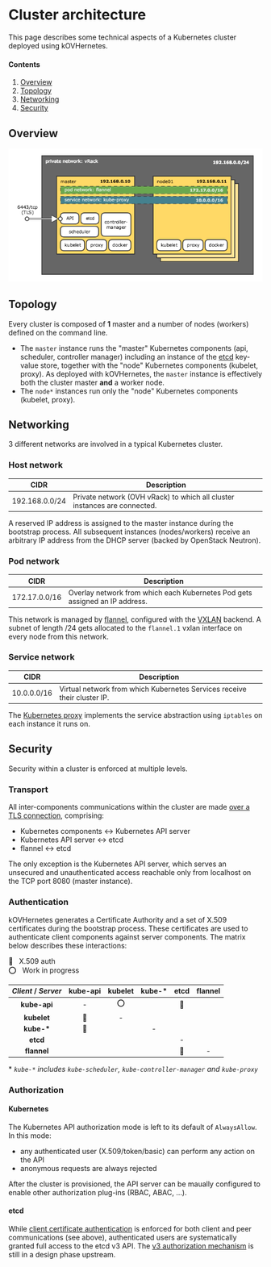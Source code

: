 # Cluster architecture

This page describes some technical aspects of a Kubernetes cluster deployed using kOVHernetes.

#### Contents

1. [Overview](#overview)
2. [Topology](#topology)
3. [Networking](#networking)
4. [Security](#security)

## Overview

![kOVHernetes cluster architecture][kovh-arch]

## Topology

Every cluster is composed of **1** master and a number of nodes (workers) defined on the command line.

* The `master` instance runs the "master" Kubernetes components (api, scheduler, controller manager) including an
instance of the [etcd][etcd] key-value store, together with the "node" Kubernetes components (kubelet, proxy). As
deployed with kOVHernetes, the `master` instance is effectively both the cluster master **and** a worker node.
* The `node*` instances run only the "node" Kubernetes components (kubelet, proxy).

## Networking

3 different networks are involved in a typical Kubernetes cluster.

### Host network

| CIDR           | Description                                                               |
|----------------|---------------------------------------------------------------------------|
| 192.168.0.0/24 | Private network (OVH vRack) to which all cluster instances are connected. |

A reserved IP address is assigned to the master instance duríng the bootstrap process. All subsequent instances
(nodes/workers) receive an arbitrary IP address from the DHCP server (backed by OpenStack Neutron).

### Pod network

| CIDR          | Description                                                                 |
|---------------|-----------------------------------------------------------------------------|
| 172.17.0.0/16 | Overlay network from which each Kubernetes Pod gets assigned an IP address. |

This network is managed by [flannel][flannel], configured with the [VXLAN][vxlan] backend. A subnet of length /24 gets
allocated to the `flannel.1` vxlan interface on every node from this network.

### Service network

| CIDR        | Description                                                              |
|-------------|--------------------------------------------------------------------------|
| 10.0.0.0/16 | Virtual network from which Kubernetes Services receive their cluster IP. |

The [Kubernetes proxy][kube-proxy] implements the service abstraction using `iptables` on each instance it runs on.

## Security

Security within a cluster is enforced at multiple levels.

### Transport

All inter-components communications within the cluster are made [over a TLS connection][k8s-tls], comprising:

* Kubernetes components <-> Kubernetes API server
* Kubernetes API server <-> etcd
* flannel <-> etcd

The only exception is the Kubernetes API server, which serves an unsecured and unauthenticated access reachable only
from localhost on the TCP port 8080 (master instance).

### Authentication

kOVHernetes generates a Certificate Authority and a set of X.509 certificates during the bootstrap process. These
certificates are used to authenticate client components against server components. The matrix below describes these
interactions:

:key: &nbsp; X.509 auth  
:o: &nbsp; Work in progress

| *Client* / *Server* | kube-api | kubelet | kube-&ast; | etcd  | flannel |
|:-------------------:|:--------:|:-------:|:----------:|:-----:|:-------:|
| **kube-api**        | -        | :o:     |            | :key: |         |
| **kubelet**         | :key:    | -       |            |       |         |
| **kube-&ast;**      | :key:    |         | -          |       |         |
| **etcd**            |          |         |            | -     |         |
| **flannel**         |          |         |            | :key: | -       |

\* *`kube-*` includes `kube-scheduler`, `kube-controller-manager` and `kube-proxy`*

<!-- TODO
https://kubernetes.io/docs/admin/kubelet-authentication-authorization/
-->

### Authorization

#### Kubernetes

The Kubernetes API authorization mode is left to its default of `AlwaysAllow`. In this mode:

* any authenticated user (X.509/token/basic) can perform any action on the API
* anonymous requests are always rejected

After the cluster is provisioned, the API server can be maually configured to enable other authorization plug-ins (RBAC,
ABAC, ...).

#### etcd

While [client certificate authentication][etcd-auth] is enforced for both client and peer communications (see above),
authenticated users are systematically granted full access to the etcd v3 API. The [v3 authorization
mechanism][etcd-v3auth] is still in a design phase upstream.


[kovh-arch]: images/kovh_arch.png
[etcd]: https://coreos.com/etcd
[flannel]: https://coreos.com/flannel
[vxlan]: https://github.com/coreos/flannel/blob/71e526160829fc85af750201b767cfc118292ff1/Documentation/backends.md#vxlan
[kube-proxy]: https://kubernetes.io/docs/concepts/services-networking/service/#proxy-mode-iptables
[k8s-tls]: https://kubernetes.io/docs/admin/accessing-the-api/#transport-security
[k8s-x509]: https://kubernetes.io/docs/admin/authentication/#x509-client-certs
[etcd-auth]: https://coreos.com/etcd/docs/latest/op-guide/security.html#example-2-client-to-server-authentication-with-https-client-certificates
[etcd-v3auth]: https://github.com/coreos/etcd/blob/master/Documentation/learning/auth_design.md

